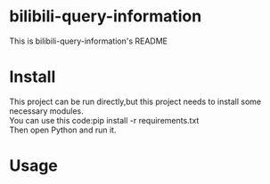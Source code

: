 # bilibili-query-information
This is bilibili-query-information's README
# Install
This project can be run directly,but this project needs to install some necessary modules.  
You can use this code:pip install -r requirements.txt  
Then open Python and run it.
# Usage
